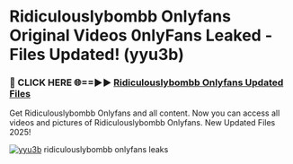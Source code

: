 # Ridiculouslybombb Onlyfans Original Videos 0nlyFans Leaked - Files Updated! (yyu3b)

<h3>🔴 CLICK HERE 🌐==►► <a href="https://tinyurl.com/ms9xzufz" rel="nofollow">Ridiculouslybombb Onlyfans Updated Files</a></h3>

Get Ridiculouslybombb Onlyfans and all content. Now you can access all videos and pictures of Ridiculouslybombb Onlyfans. New Updated Files 2025!

[![yyu3b](https://i.imgur.com/PQ7UWWw.gif)](https://tinyurl.com/ms9xzufz)
ridiculouslybombb onlyfans leaks